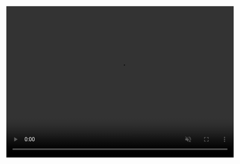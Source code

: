 <div style="display: flex; justify-content: center;">
  <video width="600" height="400" loop  muted>
    <source src="lv_0_20240703114455.mp4" type="video/mp4">
    Your browser does not support the video tag.
  </video>
</div>

